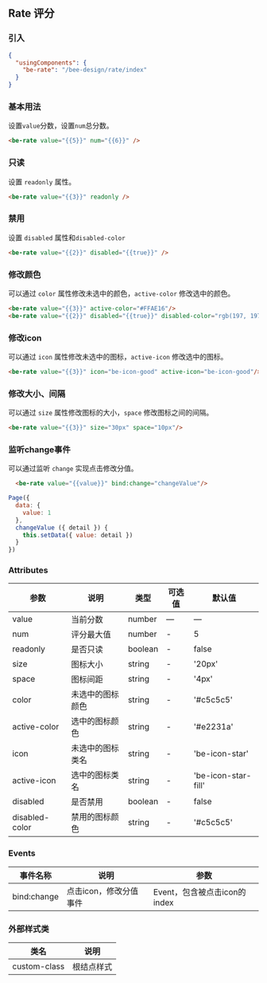 ## Rate 评分

### 引入

```json
{
  "usingComponents": {
    "be-rate": "/bee-design/rate/index"
  }
}
```

### 基本用法

设置`value`分数，设置`num`总分数。

```html
<be-rate value="{{5}}" num="{{6}}" />
```

### 只读

设置 `readonly` 属性。

```html
<be-rate value="{{3}}" readonly />
```

### 禁用

设置 `disabled` 属性和`disabled-color`

```html
<be-rate value="{{2}}" disabled="{{true}}" />
```

### 修改颜色

可以通过 `color` 属性修改未选中的颜色，`active-color` 修改选中的颜色。

```html
<be-rate value="{{3}}" active-color="#FFAE16"/>
<be-rate value="{{2}}" disabled="{{true}}" disabled-color="rgb(197, 197, 197,0.5)"/>
```

### 修改icon

可以通过 `icon` 属性修改未选中的图标，`active-icon` 修改选中的图标。

```html
<be-rate value="{{3}}" icon="be-icon-good" active-icon="be-icon-good"/>
```

### 修改大小、间隔

可以通过 `size` 属性修改图标的大小，`space` 修改图标之间的间隔。

```html
<be-rate value="{{3}}" size="30px" space="10px"/>
```

### 监听change事件

可以通过监听 `change` 实现点击修改分值。

```html
  <be-rate value="{{value}}" bind:change="changeValue"/>
```
```javascript
Page({
  data: {
    value: 1
  },
  changeValue ({ detail }) {
    this.setData({ value: detail })
  }
})
```


### Attributes
| 参数      | 说明                                 | 类型      | 可选值       | 默认值   |
|---------- |------------------------------------ |---------- |------------- |-------- |
| value     |	当前分数                |	number    |	—           |	—       |
| num	    | 评分最大值                      |	number    |	-         |	5 |
| readonly      | 是否只读                  | boolean | - | false |
| size   | 图标大小                  | string | - | '20px' |
| space      | 图标间距        | string | - | '4px' |
| color       | 未选中的图标颜色  | string | - | '#c5c5c5' |
| active-color           | 选中的图标颜色        | string | - | '#e2231a' |
| icon           | 未选中的图标类名                  | string | - | 'be-icon-star' |
| active-icon    | 选中的图标类名                  | string | - | 'be-icon-star-fill' |
| disabled           | 是否禁用                  | boolean | - | false |
| disabled-color    | 禁用的图标颜色                  | string | - | '#c5c5c5' |

### Events

| 事件名称      | 说明                                 | 参数     |
|------------- |------------------------------------ |--------- |
| bind:change       | 点击icon，修改分值事件              | Event，包含被点击icon的index  |

### 外部样式类

| 类名     | 说明                |
|---------|---------------------|
| custom-class | 根结点样式 |